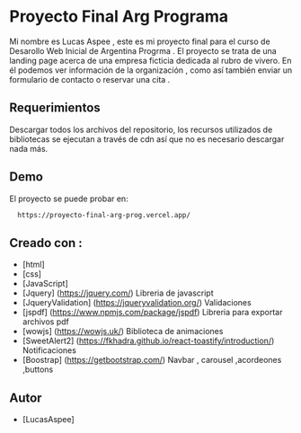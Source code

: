 # Proyecto Final Arg Programa 

Mi nombre es Lucas Aspee , este es mi proyecto final para el curso de Desarollo Web Inicial de Argentina Progrma .
El proyecto se trata de  una landing page acerca de una empresa ficticia dedicada al rubro de vivero. En él podemos ver información de la organización , como así también enviar un formulario de contacto o reservar una cita .

## Requerimientos

Descargar todos los archivos del repositorio, los recursos utilizados de bibliotecas se ejecutan a través de cdn así que no es necesario descargar nada más.


## Demo

El proyecto se puede probar en:

```bash
  https://proyecto-final-arg-prog.vercel.app/
```


## Creado con :
* [html] 
* [css] 
* [JavaScript] 
* [Jquery] (https://jquery.com/) Libreria de javascript 
* [JqueryValidation] (https://jqueryvalidation.org/) Validaciones
* [jspdf] (https://www.npmjs.com/package/jspdf)  Libreria para exportar archivos pdf
* [wowjs] (https://wowjs.uk/) Biblioteca de animaciones
* [SweetAlert2] (https://fkhadra.github.io/react-toastify/introduction/) Notificaciones
* [Boostrap] (https://getbootstrap.com/) Navbar , carousel ,acordeones ,buttons

## Autor

- [LucasAspee]
